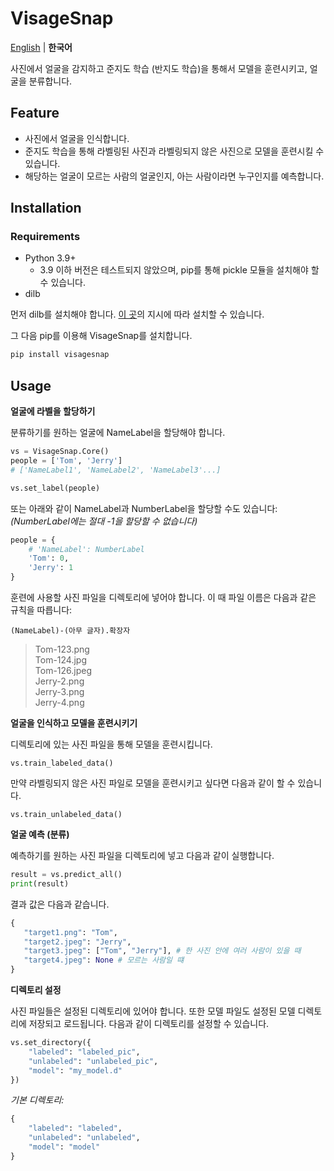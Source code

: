 # VisageSnap

[English](README.md) | **한국어**

사진에서 얼굴을 감지하고 준지도 학습 (반지도 학습)을 통해서 모델을 훈련시키고, 얼굴을 분류합니다.

## Feature

-   사진에서 얼굴을 인식합니다.
-   준지도 학습을 통해 라벨링된 사진과 라벨링되지 않은 사진으로 모델을 훈련시킬 수 있습니다.
-   해당하는 얼굴이 모르는 사람의 얼굴인지, 아는 사람이라면 누구인지를 예측합니다.

## Installation

### Requirements

-   Python 3.9+
    -   3.9 이하 버전은 테스트되지 않았으며, pip를 통해 pickle 모듈을 설치해야 할 수 있습니다.
-   dilb

먼저 dilb를 설치해야 합니다. [이 곳](!https://gist.github.com/ageitgey/629d75c1baac34dfa5ca2a1928a7aeaf)의 지시에 따라 설치할 수 있습니다.

그 다음 pip를 이용해 VisageSnap를 설치합니다.

```bash
pip install visagesnap
```

## Usage

**얼굴에 라벨을 할당하기**

분류하기를 원하는 얼굴에 NameLabel을 할당해야 합니다.

```python
vs = VisageSnap.Core()
people = ['Tom', 'Jerry']
# ['NameLabel1', 'NameLabel2', 'NameLabel3'...]

vs.set_label(people)
```

또는 아래와 같이 NameLabel과 NumberLabel을 할당할 수도 있습니다: _(NumberLabel에는 절대 -1을 할당할 수 없습니다)_

```python
people = {
    # 'NameLabel': NumberLabel
    'Tom': 0,
    'Jerry': 1
}
```

훈련에 사용할 사진 파일을 디렉토리에 넣어야 합니다. 이 때 파일 이름은 다음과 같은 규칙을 따릅니다:

`(NameLabel)-(아무 글자).확장자`

> Tom-123.png<br>
> Tom-124.jpg<br>
> Tom-126.jpeg<br>
> Jerry-2.png<br>
> Jerry-3.png<br>
> Jerry-4.png<br>

**얼굴을 인식하고 모델을 훈련시키기**

디렉토리에 있는 사진 파일을 통해 모델을 훈련시킵니다.

```
vs.train_labeled_data()
```

만약 라벨링되지 않은 사진 파일로 모델을 훈련시키고 싶다면 다음과 같이 할 수 있습니다.

```
vs.train_unlabeled_data()
```

**얼굴 예측 (분류)**

예측하기를 원하는 사진 파일을 디렉토리에 넣고 다음과 같이 실행합니다.

```python
result = vs.predict_all()
print(result)
```

결과 값은 다음과 같습니다.

```python
{
   "target1.png": "Tom",
   "target2.jpeg": "Jerry",
   "target3.jpeg": ["Tom", "Jerry"], # 한 사진 안에 여러 사람이 있을 때
   "target4.jpeg": None # 모르는 사람일 떄
}
```

**디렉토리 설정**

사진 파일들은 설정된 디렉토리에 있어야 합니다. 또한 모델 파일도 설정된 모델 디렉토리에 저장되고 로드됩니다. 다음과 같이 디렉토리를 설정할 수 있습니다.

```python
vs.set_directory({
    "labeled": "labeled_pic",
    "unlabeled": "unlabeled_pic",
    "model": "my_model.d"
})
```

_기본 디렉토리:_

```python
{
    "labeled": "labeled",
    "unlabeled": "unlabeled",
    "model": "model"
}
```

